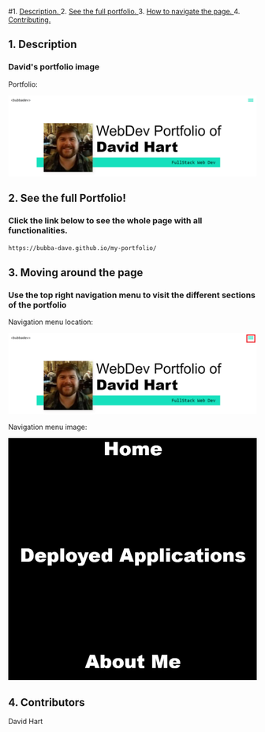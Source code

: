 #1. [ Description. ](#desc)
2. [ See the full portfolio. ](#web-address)
3. [ How to navigate the page. ](#usage)
4. [ Contributing. ](#contributing)


<a name="desc"></a>
## 1. Description


### David's portfolio image


Portfolio:

![Top-Page-Area](./assets/images/portfolio1.PNG?raw=true "Top-Page-Area")


<a name="web-address"></a>
## 2. See the full Portfolio!

### Click the link below to see the whole page with all functionalities. 

```html
https://bubba-dave.github.io/my-portfolio/
```
<a name="usage"></a>
## 3. Moving around the page


### Use the top right navigation menu to visit the different sections of the portfolio

Navigation menu location:

![nav-menu](./assets/images/portfolio2.png?raw=true "Navigational Menu")

Navigation menu image:

![nav-menu](./assets/images/navmenu.PNG?raw=true "Navigational Menu")


<a name="Bulit By"></a>
## 4. Contributors 
David Hart